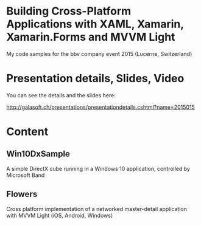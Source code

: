 # Building Cross-Platform Applications with XAML, Xamarin, Xamarin.Forms and MVVM Light

My code samples for the bbv company event 2015 (Lucerne, Switzerland)

# Presentation details, Slides, Video

You can see the details and the slides here:

http://galasoft.ch/presentations/presentationdetails.cshtml?name=2015015

# Content

## Win10DxSample

A simple DirectX cube running in a Windows 10 application, controlled by Microsoft Band

## Flowers

Cross platform implementation of a networked master-detail application with MVVM Light (iOS, Android, Windows)  
